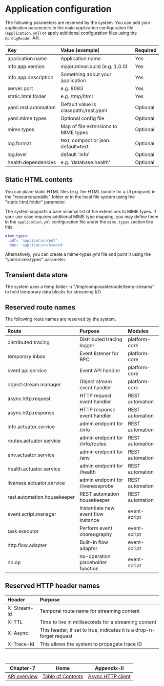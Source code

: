 # Application configuration

The following parameters are reserved by the system. You can add your application parameters
in the main application configuration file (`application.yml`) or apply additional configuration
files using the `ConfigReader` API.

| Key                  | Value (example)                       | Required |
|:---------------------|:--------------------------------------|:---------|
| application.name     | Application name                      | Yes      |
| info.app.version     | major.minor.build (e.g. 1.0.0)        | Yes      |
| info.app.description | Something about your application      | Yes      |
| server.port          | e.g. 8083                             | Yes      |
| static.html.folder   | e.g. /tmp/html                        | Yes      |
| yaml.rest.automation | Default value is classpath:/rest.yaml | Optional |
| yaml.mime.types      | Optional config file                  | Optional |
| mime.types           | Map of file extensions to MIME types  | Optional |
| log.format           | text, compact or json. default=text   | Optional |
| log.level            | default 'info'                        | Optional |
| health.dependencies  | e.g. 'database.health'                | Optional |

## Static HTML contents

You can place static HTML files (e.g. the HTML bundle for a UI program) in the "resources/public" folder or
in the local file system using the "static.html.folder" parameter.

The system supports a bare minimal list of file extensions to MIME types. If your use case requires additional
MIME type mapping, you may define them in the `application.yml` configuration file under the `mime.types`
section like this:

```yaml
mime.types:
  pdf: 'application/pdf'
  doc: 'application/msword'
```

Alternatively, you can create a mime-types.yml file and point it using the "yaml.mime.types" parameter.

## Transient data store

The system uses a temp folder in "/tmp/composable/node/temp-streams" to hold temporary data blocks for streaming I/O.

## Reserved route names

The following route names are reserved by the system.

| Route                       | Purpose                             | Modules         |
|:----------------------------|:------------------------------------|:----------------|
| distributed.tracing         | Distributed tracing logger          | platform-core   |
| temporary.inbox             | Event listener for RPC              | platform-core   |
| event.api.service           | Event API handler                   | platform-core   |
| object.stream.manager       | Object stream event handler         | platform-core   |
| async.http.request          | HTTP request event handler          | REST automation |
| async.http.response         | HTTP response event handler         | REST automation |
| info.actuator.service       | admin endpoint for /info            | REST automation |
| routes.actuator.service     | admin endpoint for /info/routes     | REST automation |
| env.actuator.service        | admin endpoint for /env             | REST automation |
| health.actuator.service     | admin endpoint for /health          | REST automation |
| liveness.actuator.service   | admin endpoint for /livenessprobe   | REST automation |
| rest.automation.housekeeper | REST automation housekeeper         | REST automation |
| event.script.manager        | Instantiate new event flow instance | event-script    |
| task.executor               | Perform event choreography          | event-script    |
| http.flow.adapter           | Built-in flow adapter               | event-script    |
| no.op                       | no-operation placeholder function   | event-script    |

## Reserved HTTP header names

| Header                   | Purpose                                                              | 
|:-------------------------|:---------------------------------------------------------------------|
| X-Stream-Id              | Temporal route name for streaming content                            |
| X-TTL                    | Time to live in milliseconds for a streaming content                 |
| X-Async                  | This header, if set to true, indicates it is a drop-n-forget request |
| X-Trace-Id               | This allows the system to propagate trace ID                         |

<br/>

|          Chapter-7           |                   Home                    |             Appendix-II             |
|:----------------------------:|:-----------------------------------------:|:-----------------------------------:|
| [API overview](CHAPTER-7.md) | [Table of Contents](TABLE-OF-CONTENTS.md) | [Async HTTP client](APPENDIX-II.md) |
